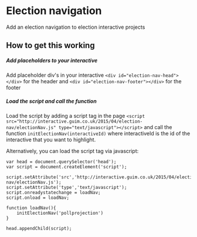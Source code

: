 # Election navigation

Add an election navigation to election interactive projects

## How to get this working

##### Add placeholders to your interactive
Add placeholder div's in your interactive ```<div id="election-nav-head"></div>``` for the header and ```<div id="election-nav-footer"></div>``` for the footer

##### Load the script and call the function
Load the script by adding a script tag in the page
```<script src="http://interactive.guim.co.uk/2015/04/election-nav/electionNav.js" type="text/javascript"></script>``` and call the function ```initElectionNav(interactiveId)``` where interactiveId is the id of the interactive that you want to highlight.

Alternatively, you can load the script tag via javascript:

```
var head = document.querySelector('head');
var script = document.createElement('script');
        
script.setAttribute('src','http://interactive.guim.co.uk/2015/04/election-nav/electionNav.js');
script.setAttribute('type','text/javascript');
script.onreadystatechange = loadNav;
script.onload = loadNav;
        
function loadNav(){
	initElectionNav('pollprojection')
}

head.appendChild(script);
```